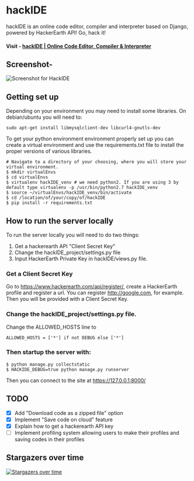 # hackIDE

hackIDE is an online code editor, compiler and interpreter based on Django, powered by HackerEarth API! Go, hack it!

#### Visit - [hackIDE | Online Code Editor, Compiler & Interpreter](http://hackide.herokuapp.com)


## Screenshot- 
![Screenshot for HackIDE](/hackIDE/static/hackIDE/img/screenshot.png?raw=true "Screenshot for HackIDE")

## Getting set up
Depending on your environment you may need to install some libraries. On debian/ubuntu you will need to:
```shell
sudo apt-get install libmysqlclient-dev libcurl4-gnutls-dev
```

To get your python environment environment properly set up you can create a virtual environment and use the requirements.txt file to install the proper versions of various libraries.

```shell
# Navigate to a directory of your choosing, where you will store your virtual environment.
$ mkdir virtualEnvs
$ cd virtualEnvs
$ virtualenv hackIDE_venv # we need python2. If you are using 3 by default type virtualenv -p /usr/bin/python2.7 hackIDE_venv
$ source ~/virtualEnvs/hackIDE_venv/bin/activate
$ cd /location/of/your/copy/of/hackIDE
$ pip install -r requirements.txt
```


## How to run the server locally
To run the server locally you will need to do two things:
1. Get a hackerearth API "Client Secret Key"
2. Change the hackIDE_project/settings.py file
3. Input HackerEarth Private Key in hackIDE/views.py file.

### Get a Client Secret Key
Go to https://www.hackerearth.com/api/register/, create a HackerEarth profile and register a url. You can register http://google.com, for example. Then you will be provided with a Client Secret Key.

###  Change the hackIDE_project/settings.py file.
Change the ALLOWED_HOSTS line to
```shell
ALLOWED_HOSTS = ['*'] if not DEBUG else ['*']
```

### Then startup the server with:

```shell
$ python manage.py collectstatic
$ HACKIDE_DEBUG=true python manage.py runserver
```

Then you can connect to the site at https://127.0.0.1:8000/

## TODO
 - [x] Add "Download code as a zipped file" option
 - [x] Implement "Save code on cloud" feature
 - [x] Explain how to get a hackerearth API key
 - [ ] Implement profiling system allowing users to make their profiles and saving codes in their profiles

## Stargazers over time

[![Stargazers over time](https://starcharts.herokuapp.com/sahildua2305/hackide.svg)](https://starcharts.herokuapp.com/sahildua2305/hackide)
